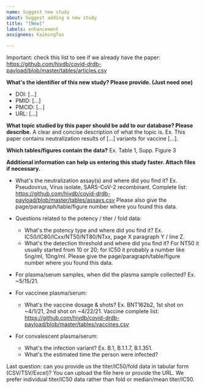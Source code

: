 ```yaml
---
name: Suggest new study
about: Suggest adding a new study
title: "[New]"
labels: enhancement
assignees: KaimingTao

---
```


Important: check this list to see if we already have the paper: https://github.com/hivdb/covid-drdb-payload/blob/master/tables/articles.csv

**What's the identifier of this new study? Please provide. (Just need one)**
- DOI: [...]
- PMID: [...]
- PMCID: [...]
- URL: [...]

**What topic studied by this paper should be add to our database? Please describe.**
A clear and concise description of what the topic is. Ex. This paper contains neutralization results of [...] variants for vaccine [...].

**Which tables/figures contain the data?**
Ex. Table 1, Supp. Figure 3

**Additional information can help us entering this study faster. Attach files if necessary.**

- What's the neutralization assay(s) and where did you find it?
  Ex. Pseudovirus, Virus isolate, SARS-CoV-2 recombinant. Complete list: 
  https://github.com/hivdb/covid-drdb-payload/blob/master/tables/assays.csv
  Please also give the page/paragraph/table/figure number where you found this data.

- Questions related to the potency / titer / fold data:
  - What's the potency type and where did you find it?
    Ex. IC50/IC80/ICxx/NT50/NT80/NTxx, page X paragraph Y / line Z.
  - What's the detection threshold and where did you find it?
    For NT50 it usually started from 10 or 20; for IC50 it probably a number like 5ng/ml, 10ng/ml.
    Please give the page/paragraph/table/figure number where you found this data.

- For plasma/serum samples, when did the plasma sample collected? Ex. ~5/15/21.

- For vaccinee plasma/serum:
  - What's the vaccine dosage & shots?
    Ex. BNT162b2, 1st shot on ~4/1/21, 2nd shot on ~4/22/21. Vaccine complete list: https://github.com/hivdb/covid-drdb-payload/blob/master/tables/vaccines.csv

- For convalescent plasma/serum:
  - What's the infection variant? Ex. B.1, B.1.1.7, B.1.351.
  - What's the estimated time the person were infected?

Last question: can you provide us the titer/IC50/fold data in tabular form (CSV/TSV/Excel)? You can upload the file here or provide the URL. We prefer individual titer/IC50 data rather than fold or median/mean titer/IC50.

